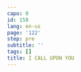 ```yaml
---
capo: 0
id: 158
lang: en-us
page: '122'
step: pre
subtitle: ''
tags: []
title: I CALL UPON YOU
---
```

